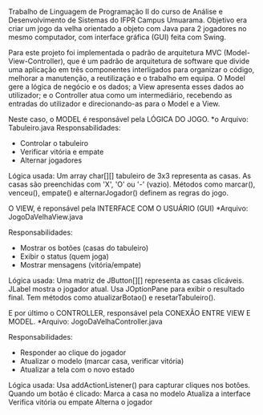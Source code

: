 Trabalho de Linguagem de Programação II do curso de Análise e Desenvolvimento de Sistemas do IFPR Campus Umuarama. 
Objetivo era criar um jogo da velha orientado a objeto com Java para 2 jogadores no mesmo computador, com interface gráfica (GUI) feita com Swing.

Para este projeto foi implementada o padrão de arquitetura MVC (Model-View-Controller), que é um padrão de arquitetura de software que divide uma aplicação em três componentes 
interligados para organizar o código, melhorar a manutenção, a reutilização e o trabalho em equipa. O Model gere a lógica de negócio e os dados; a View apresenta esses dados ao utilizador; e o Controller atua como um intermediário, 
recebendo as entradas do utilizador e direcionando-as para o Model e a View.

Neste caso, o MODEL  é responsável pela LÓGICA DO JOGO.
*o Arquivo: Tabuleiro.java
Responsabilidades:
- Controlar o tabuleiro
- Verificar vitória e empate
- Alternar jogadores

Lógica usada:
Um array char[][] tabuleiro de 3x3 representa as casas.
As casas são preenchidas com 'X', 'O' ou '-' (vazio).
Métodos como marcar(), venceu(), empate() e alternarJogador() definem as regras do jogo.

O VIEW, é reponsável pela INTERFACE COM O USUÁRIO (GUI)
*Arquivo: JogoDaVelhaView.java

Responsabilidades:
- Mostrar os botões (casas do tabuleiro)
- Exibir o status (quem joga)
- Mostrar mensagens (vitória/empate)

Lógica usada:
Uma matriz de JButton[][] representa as casas clicáveis.
JLabel mostra o jogador atual.
Usa JOptionPane para exibir o resultado final.
Tem métodos como atualizarBotao() e resetarTabuleiro().

E por último o CONTROLLER, responsável pela CONEXÃO ENTRE VIEW E MODEL.
*Arquivo: JogoDaVelhaController.java

Responsabilidades:
- Responder ao clique do jogador
- Atualizar o modelo (marcar casa, verificar vitória)
- Atualizar a tela com o novo estado

Lógica usada:
Usa addActionListener() para capturar cliques nos botões.
Quando um botão é clicado:
Marca a casa no modelo
Atualiza a interface
Verifica vitória ou empate
Alterna o jogador

